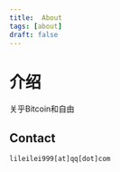 ```yaml
---
title:  About
tags: [about]
draft: false
---
```


# 介绍

关乎Bitcoin和自由

## Contact

```html
lileilei999[at]qq[dot]com
```

